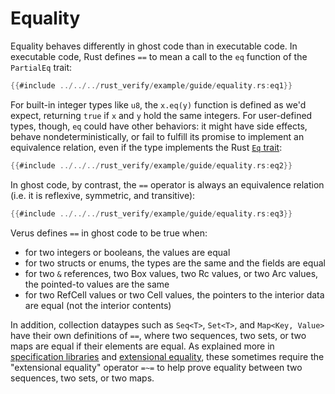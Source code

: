 # Equality

Equality behaves differently in ghost code than in executable code.
In executable code, Rust defines `==` to mean a call to the `eq` function of the `PartialEq` trait:

```rust
{{#include ../../../rust_verify/example/guide/equality.rs:eq1}}
```

For built-in integer types like `u8`, the `x.eq(y)` function is defined as we'd expect,
returning `true` if `x` and `y` hold the same integers.
For user-defined types, though, `eq` could have other behaviors:
it might have side effects, behave nondeterministically,
or fail to fulfill its promise to implement an
equivalence relation,
even if the type implements the Rust [`Eq` trait](https://doc.rust-lang.org/std/cmp/trait.Eq.html):

```rust
{{#include ../../../rust_verify/example/guide/equality.rs:eq2}}
```

In ghost code, by contrast, the `==` operator is always an equivalence relation
(i.e. it is reflexive, symmetric, and transitive):

```rust
{{#include ../../../rust_verify/example/guide/equality.rs:eq3}}
```

Verus defines `==` in ghost code to be true when:
- for two integers or booleans, the values are equal
- for two structs or enums, the types are the same and the fields are equal
- for two `&` references, two Box values, two Rc values, or two Arc values, the pointed-to values are the same
- for two RefCell values or two Cell values, the pointers to the interior data are equal (not the interior contents)

In addition, collection dataypes such as `Seq<T>`, `Set<T>`, and `Map<Key, Value>`
have their own definitions of `==`,
where two sequences, two sets, or two maps are equal if their elements are equal.
As explained more in [specification libraries](spec_lib.md) and [extensional equality](extensional_equality.md),
these sometimes require the "extensional equality" operator `=~=` to help prove equality
between two sequences, two sets, or two maps.
